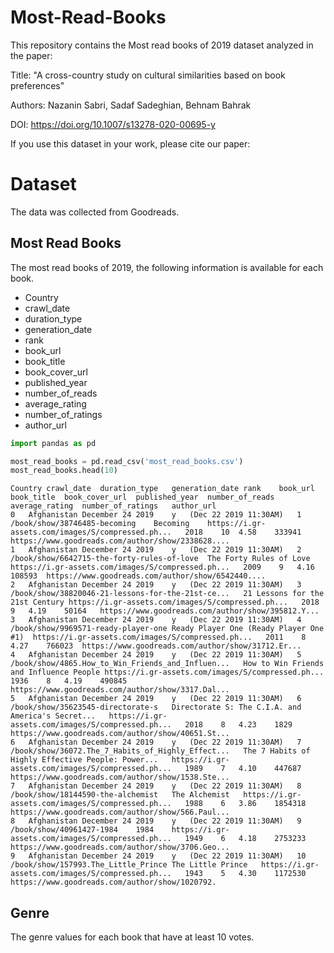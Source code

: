 # Most-Read-Books

This repository contains the Most read books of 2019 dataset analyzed in the paper:

Title: "A cross-country study on cultural similarities based on book preferences"

Authors: Nazanin Sabri, Sadaf Sadeghian, Behnam Bahrak

DOI: https://doi.org/10.1007/s13278-020-00695-y

If you use this dataset in your work, please cite our paper:


# Dataset

The data was collected from Goodreads. 

## Most Read Books
The most read books of 2019, the following information is available for each book. 

* Country
* crawl_date
* duration_type
* generation_date
* rank
* book_url
* book_title
* book_cover_url
* published_year
* number_of_reads
* average_rating
* number_of_ratings
* author_url


```python
import pandas as pd

most_read_books = pd.read_csv('most_read_books.csv')
most_read_books.head(10)
```

```
Country	crawl_date	duration_type	generation_date	rank	book_url	book_title	book_cover_url	published_year	number_of_reads	average_rating	number_of_ratings	author_url
0	Afghanistan	December 24 2019	y	(Dec 22 2019 11:30AM)	1	/book/show/38746485-becoming	Becoming	https://i.gr-assets.com/images/S/compressed.ph...	2018	10	4.58	333941	https://www.goodreads.com/author/show/2338628....
1	Afghanistan	December 24 2019	y	(Dec 22 2019 11:30AM)	2	/book/show/6642715-the-forty-rules-of-love	The Forty Rules of Love	https://i.gr-assets.com/images/S/compressed.ph...	2009	9	4.16	108593	https://www.goodreads.com/author/show/6542440....
2	Afghanistan	December 24 2019	y	(Dec 22 2019 11:30AM)	3	/book/show/38820046-21-lessons-for-the-21st-ce...	21 Lessons for the 21st Century	https://i.gr-assets.com/images/S/compressed.ph...	2018	9	4.19	50164	https://www.goodreads.com/author/show/395812.Y...
3	Afghanistan	December 24 2019	y	(Dec 22 2019 11:30AM)	4	/book/show/9969571-ready-player-one	Ready Player One (Ready Player One #1)	https://i.gr-assets.com/images/S/compressed.ph...	2011	8	4.27	766023	https://www.goodreads.com/author/show/31712.Er...
4	Afghanistan	December 24 2019	y	(Dec 22 2019 11:30AM)	5	/book/show/4865.How_to_Win_Friends_and_Influen...	How to Win Friends and Influence People	https://i.gr-assets.com/images/S/compressed.ph...	1936	8	4.19	490845	https://www.goodreads.com/author/show/3317.Dal...
5	Afghanistan	December 24 2019	y	(Dec 22 2019 11:30AM)	6	/book/show/35623545-directorate-s	Directorate S: The C.I.A. and America's Secret...	https://i.gr-assets.com/images/S/compressed.ph...	2018	8	4.23	1829	https://www.goodreads.com/author/show/40651.St...
6	Afghanistan	December 24 2019	y	(Dec 22 2019 11:30AM)	7	/book/show/36072.The_7_Habits_of_Highly_Effect...	The 7 Habits of Highly Effective People: Power...	https://i.gr-assets.com/images/S/compressed.ph...	1989	7	4.10	447687	https://www.goodreads.com/author/show/1538.Ste...
7	Afghanistan	December 24 2019	y	(Dec 22 2019 11:30AM)	8	/book/show/18144590-the-alchemist	The Alchemist	https://i.gr-assets.com/images/S/compressed.ph...	1988	6	3.86	1854318	https://www.goodreads.com/author/show/566.Paul...
8	Afghanistan	December 24 2019	y	(Dec 22 2019 11:30AM)	9	/book/show/40961427-1984	1984	https://i.gr-assets.com/images/S/compressed.ph...	1949	6	4.18	2753233	https://www.goodreads.com/author/show/3706.Geo...
9	Afghanistan	December 24 2019	y	(Dec 22 2019 11:30AM)	10	/book/show/157993.The_Little_Prince	The Little Prince	https://i.gr-assets.com/images/S/compressed.ph...	1943	5	4.30	1172530	https://www.goodreads.com/author/show/1020792.
```

## Genre

The genre values for each book that have at least 10 votes. 
